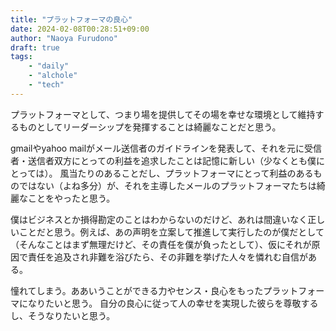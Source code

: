 ```yaml
---
title: "プラットフォーマの良心"
date: 2024-02-08T00:28:51+09:00
author: "Naoya Furudono"
draft: true
tags:
    - "daily"
    - "alchole"
    - "tech"
---
```


プラットフォーマとして、つまり場を提供してその場を幸せな環境として維持するものとしてリーダーシップを発揮することは綺麗なことだと思う。

gmailやyahoo mailがメール送信者のガイドラインを発表して、それを元に受信者・送信者双方にとっての利益を追求したことは記憶に新しい（少なくとも僕にとっては）。
風当たりのあることだし、プラットフォーマにとって利益のあるものではない（よね多分）が、それを主導したメールのプラットフォーマたちは綺麗なことをやったと思う。

僕はビジネスとか損得勘定のことはわからないのだけど、あれは間違いなく正しいことだと思う。例えば、あの声明を立案して推進して実行したのが僕だとして（そんなことはまず無理だけど、その責任を僕が負ったとして）、仮にそれが原因で責任を追及され非難を浴びたら、その非難を挙げた人々を憐れむ自信がある。

憧れてしまう。ああいうことができる力やセンス・良心をもったプラットフォーマになりたいと思う。
自分の良心に従って人の幸せを実現した彼らを尊敬するし、そうなりたいと思う。

